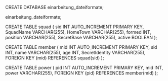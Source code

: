 CREATE DATABASE einarbeitung_dateiformate;


einarbeitung_dateiformate;

CREATE TABLE squad (
    sid INT AUTO_INCREMENT PRIMARY KEY,
    SquadName VARCHAR(255),
    HomeTown VARCHAR(255),
    formed INT,
    position VARCHAR(255),
    SecretBase VARCHAR(255),
    active BOOLEAN
);

CREATE TABLE member (
    mid INT AUTO_INCREMENT PRIMARY KEY,
    sid INT,
    name VARCHAR(255),
    age INT,
    SecretIdentity VARCHAR(255),
    FOREIGN KEY (mid) REFERENCES squad(sid)
);

CREATE TABLE power (
    pid INT AUTO_INCREMENT PRIMARY KEY,
    mid INT,
    power VARCHAR(255),
    FOREIGN KEY (pid) REFERENCES member(mid)
);